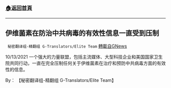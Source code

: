 ###  [:house:返回首頁](https://github.com/ourhimalayas/txt)
---


## 伊维菌素在防治中共病毒的有效性信息一直受到压制
` 秘密翻译组-精翻组 G-Translators/Elite Team` [轉載自GNews](https://gnews.org/zh-hans/1601480/)

10/13/2021 一个强大的力量联盟，包括主流媒体、大型科技企业和美国国家卫生院共同行动，一直在完全压制任何关于伊维菌素在治疗和预防中共病毒方面的有效性的信息。

By： 【秘密翻译组-精翻组 G-Translators/Elite Team】

